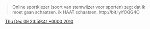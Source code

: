 > Online sportkiezer \(soort van stemwijzer voor sporten\) zegt dat ik moet gaan schaatsen\. ik HAAT schaatsen\. http://bit\.ly/fOQG4O

<img src="../../media/tweet.ico" width="12" /> [Thu Dec 09 23:59:41 +0000 2010](https://twitter.com/DromerDenker/status/13019989262999552)